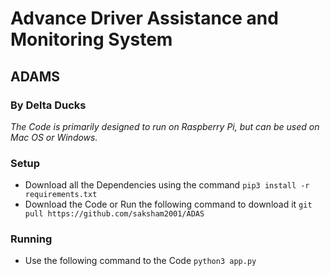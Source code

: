 # Advance Driver Assistance and Monitoring System
## ADAMS
### By Delta Ducks

*The Code is primarily designed to run on Raspberry Pi, but can be used on Mac OS or Windows.*

### Setup

* Download all the Dependencies using the command `pip3 install -r requirements.txt`
* Download the Code or Run the following command to download it `git pull https://github.com/saksham2001/ADAS`


### Running
* Use the following command to the Code `python3 app.py`



